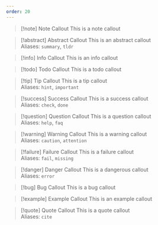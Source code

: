 ```yaml
---
order: 20
---
```


> [!note] Note Callout
> This is a note callout

> [!abstract] Abstract Callout
> This is an abstract callout<br/>
> Aliases: `summary`, `tldr`

> [!info] Info Callout
> This is an info callout

> [!todo] Todo Callout
> This is a todo callout

> [!tip] Tip Callout
> This is a tip callout<br/>
> Aliases: `hint`, `important`

> [!success] Success Callout
> This is a success callout<br/>
> Aliases: `check`, `done`

> [!question] Question Callout
> This is a question callout<br/>
> Aliases: `help`, `faq`

> [!warning] Warning Callout
> This is a warning callout<br/>
> Aliases: `caution`, `attention`


> [!failure] Failure Callout
> This is a failure callout<br/>
> Aliases: `fail`, `missing`

> [!danger] Danger Callout
> This is a dangerous callout<br/>
> Aliases: `error`

> [!bug] Bug Callout
> This is a bug callout

> [!example] Example Callout
> This is an example callout

> [!quote] Quote Callout
> This is a quote callout<br/>
> Aliases: `cite`

